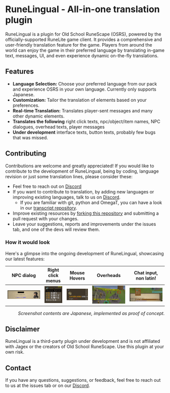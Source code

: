 # RuneLingual - All-in-one translation plugin

RuneLingual is a plugin for Old School RuneScape (OSRS), powered by the officially-supported RuneLite game client. It provides a comprehensive and user-friendly translation feature for the game. Players from around the world can enjoy the game in their preferred language by translating in-game text, messages, UI, and even experience dynamic on-the-fly translations.

## Features

- **Language Selection:** Choose your preferred language from our pack and experience OSRS in your own language. Currently only supports Japanese.
- **Customization:** Tailor the translation of elements based on your preferences.
- **Real-time Translation:** Translates player-sent messages and many other dynamic elements.
- **Translates the following**
right click texts, npc/object/item names, NPC dialogues, overhead texts, player messages
- **Under development**
interface texts, button texts, probably few bugs that was missed.

## Contributing

Contributions are welcome and greatly appreciated! If you would like to contribute to the development of RuneLingual, being by coding, language revision or just some translation lines, please consider these:
- Feel free to reach out on [Discord](https://discord.gg/ehwKcVdBGS)
- If you want to contribute to translation, by adding new languages or improving existing languages, talk to us on [Discord](https://discord.gg/ehwKcVdBGS). 
  - If you are familiar with git, python and OmegaT, you can have a look in our [transcript repository](https://github.com/YS-jack/Runelingual-Transcripts).
- Improve existing resources by [forking this repository](https://docs.github.com/en/pull-requests/collaborating-with-pull-requests/working-with-forks/fork-a-repo) and submitting a pull request with your changes.
- Leave your suggestions, reports and improvements under the issues tab, and one of the devs will review them.

### How it would look
Here's a glimpse into the ongoing development of RuneLingual, showcasing our latest features:

| NPC dialog                                                  | Right click menus                                             | Mouse Hovers                                                   | Overheads                                                | Chat input, non latin!                                          |
|-------------------------------------------------------------|---------------------------------------------------------------|----------------------------------------------------------------|----------------------------------------------------------|-----------------------------------------------------------------| 
| ![d](src/main/resources/ReadmeImages/dialogue_exmaple.png)  | ![d](src/main/resources/ReadmeImages/menu_entry_example.png)  | ![d](src/main/resources/ReadmeImages/mouse_hover_example.png)  | ![d](src/main/resources/ReadmeImages/overhead_text.png)  | ![d](src/main/resources/ReadmeImages/japanese_chat_input.png)   |
<p style="text-align:right; font-style:italic;">Screenshot contents are Japanese, implemented as proof of concept.</p>

## Disclaimer

RuneLingual is a third-party plugin under development and is not affiliated with Jagex or the creators of Old School RuneScape. Use this plugin at your own risk.

## Contact

If you have any questions, suggestions, or feedback, feel free to reach out to us at the issues tab or on our  [Discord](https://discord.gg/ehwKcVdBGS).


